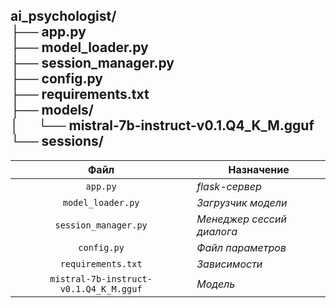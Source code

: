 ai_psychologist/  
├── app.py                
├── model_loader.py       
├── session_manager.py     
├── config.py               
├── requirements.txt       
├── models/  
│⠀⠀└── mistral-7b-instruct-v0.1.Q4_K_M.gguf  
└── sessions/  
---
|         Файл         | Назначение                |
|:--------------------:|---------------------------|
|       `app.py`       | *flask-сервер*            |
|  `model_loader.py`   | *Загрузчик модели*        |
| `session_manager.py` | *Менеджер сессий диалога* |
|     `config.py`      | *Файл параметров*         |
|          `requirements.txt`           | *Зависимости*             |
|          `mistral-7b-instruct-v0.1.Q4_K_M.gguf`           | *Модель*                  || a | a |

